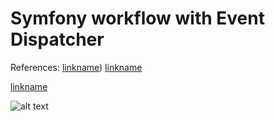# Symfony workflow with Event Dispatcher

References:
[linkname](https://jool.nl/techblog-symfony-workflow-component-13/))
[linkname](https://speakerdeck.com/lyrixx/workflow-afup-2018)

[linkname](https://www.youtube.com/watch?v=UUFqau_Yz1w)

![alt text](https://github.com/shambhu384/symfony-workflow-state-machine/raw/v4/puml_graph2.png)
